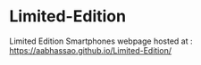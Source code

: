 # Limited-Edition
Limited Edition Smartphones webpage
hosted at : https://aabhassao.github.io/Limited-Edition/
